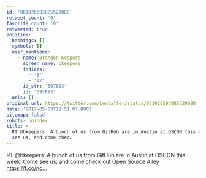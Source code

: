 ```yaml
---
id: '861926503885529088'
retweet_count: '0'
favorite_count: '0'
retweeted: true
entities:
  hashtags: []
  symbols: []
  user_mentions:
    - name: Brandon Keepers
      screen_name: bkeepers
      indices:
        - '3'
        - '12'
      id_str: '697893'
      id: '697893'
  urls: []
original_url: https://twitter.com/benbalter/status/861926503885529088
date: '2017-05-09T12:51:07.000Z'
sitemap: false
robots: noindex
title: >-
  RT @bkeepers: A bunch of us from GitHub are in Austin at OSCON this week. Come
  see us, and come chec…
---
```


RT @bkeepers: A bunch of us from GitHub are in Austin at OSCON this week. Come see us, and come check out Open Source Alley https://t.co/no…